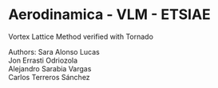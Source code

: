 # Aerodinamica - VLM - ETSIAE
Vortex Lattice Method verified with Tornado

Authors: Sara Alonso Lucas <br>
         Jon Errasti Odriozola <br>
         Alejandro Sarabia Vargas <br>
         Carlos Terreros Sánchez <br>
